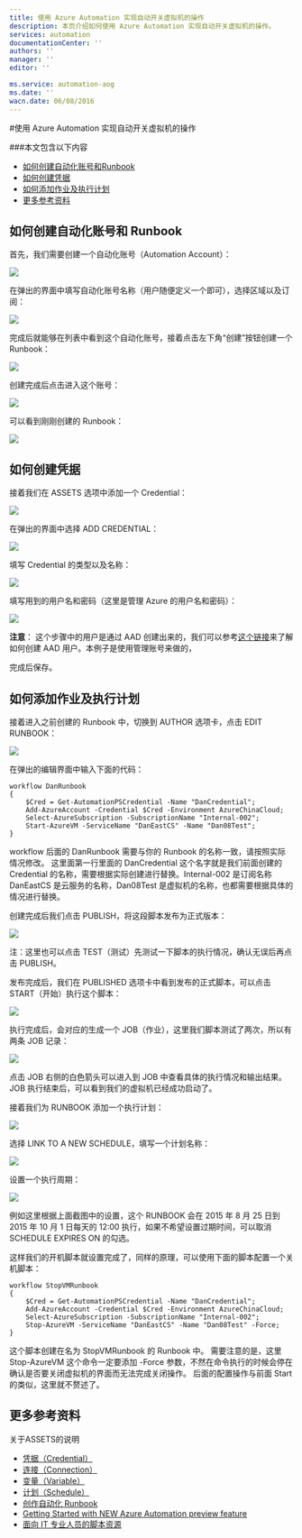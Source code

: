 ```yaml
---
title: 使用 Azure Automation 实现自动开关虚拟机的操作
description: 本页介绍如何使用 Azure Automation 实现自动开关虚拟机的操作。
services: automation
documentationCenter: ''
authors: ''
manager: ''
editor: ''

ms.service: automation-aog
ms.date: ''
wacn.date: 06/08/2016
---
```


#使用 Azure Automation 实现自动开关虚拟机的操作

###本文包含以下内容

- [如何创建自动化账号和Runbook](#create)
- [如何创建凭据](#certification)
- [如何添加作业及执行计划](#scheduler)
- [更多参考资料](#resource)

## <a id="create"></a>如何创建自动化账号和 Runbook

首先，我们需要创建一个自动化账号（Automation Account）：

![](./media/aog-automation-how-to-turn-on-off-vm/create-automation-account.jpg) 

在弹出的界面中填写自动化账号名称（用户随便定义一个即可），选择区域以及订阅：

![](./media/aog-automation-how-to-turn-on-off-vm/create-automation-account-step2.jpg) 

完成后就能够在列表中看到这个自动化账号，接着点击左下角“创建”按钮创建一个 Runbook：

![](./media/aog-automation-how-to-turn-on-off-vm/create-autionmation-runbook.jpg)  

创建完成后点击进入这个账号：

![](./media/aog-automation-how-to-turn-on-off-vm/entry-automation.jpg) 

可以看到刚刚创建的 Runbook：

![](./media/aog-automation-how-to-turn-on-off-vm/runbook-list.jpg) 

## <a id="certification"></a>如何创建凭据

接着我们在 ASSETS 选项中添加一个 Credential：

![](./media/aog-automation-how-to-turn-on-off-vm/create-credential.jpg) 

在弹出的界面中选择 ADD CREDENTIAL：

![](./media/aog-automation-how-to-turn-on-off-vm/select-credential-type.jpg)  

填写 Credential 的类型以及名称：

![](./media/aog-automation-how-to-turn-on-off-vm/define-credential.jpg)  

填写用到的用户名和密码（这里是管理 Azure 的用户名和密码）：

![](./media/aog-automation-how-to-turn-on-off-vm/define-credential-name-password.jpg)

**注意**： 这个步骤中的用户是通过 AAD 创建出来的，我们可以参考[这个链接](./active-directory/active-directory-create-users.md)来了解如何创建 AAD 用户。本例子是使用管理账号来做的， 

完成后保存。

## <a id="scheduler"></a>如何添加作业及执行计划

接着进入之前创建的 Runbook 中，切换到 AUTHOR 选项卡，点击 EDIT RUNBOOK：

![](./media/aog-automation-how-to-turn-on-off-vm/edit-runbook.jpg)   

在弹出的编辑界面中输入下面的代码：

```
workflow DanRunbook
{
    $Cred = Get-AutomationPSCredential -Name "DanCredential"; 
    Add-AzureAccount -Credential $Cred -Environment AzureChinaCloud;
    Select-AzureSubscription -SubscriptionName "Internal-002";    
    Start-AzureVM -ServiceName "DanEastCS" -Name "Dan08Test";
}
```

workflow 后面的 DanRunbook 需要与你的 Runbook 的名称一致，请按照实际情况修改。
这里面第一行里面的 DanCredential 这个名字就是我们前面创建的 Credential 的名称，需要根据实际创建进行替换。Internal-002 是订阅名称 DanEastCS 是云服务的名称，Dan08Test 是虚拟机的名称，也都需要根据具体的情况进行替换。

创建完成后我们点击 PUBLISH，将这段脚本发布为正式版本：

![](./media/aog-automation-how-to-turn-on-off-vm/publish-runbook.jpg)

注：这里也可以点击 TEST（测试）先测试一下脚本的执行情况，确认无误后再点击 PUBLISH。

发布完成后，我们在 PUBLISHED 选项卡中看到发布的正式脚本，可以点击 START（开始）执行这个脚本：

![](./media/aog-automation-how-to-turn-on-off-vm/start-runbook.jpg)

执行完成后，会对应的生成一个 JOB（作业），这里我们脚本测试了两次，所以有两条 JOB 记录：

![](./media/aog-automation-how-to-turn-on-off-vm/runbook-result.jpg)

点击 JOB 右侧的白色箭头可以进入到 JOB 中查看具体的执行情况和输出结果。
JOB 执行结束后，可以看到我们的虚拟机已经成功启动了。

接着我们为 RUNBOOK 添加一个执行计划：

![](./media/aog-automation-how-to-turn-on-off-vm/create-shedule.jpg)

选择 LINK TO A NEW SCHEDULE，填写一个计划名称：

![](./media/aog-automation-how-to-turn-on-off-vm/config-schedule.jpg) 

设置一个执行周期：

![](./media/aog-automation-how-to-turn-on-off-vm/config-shedule-detail.jpg)

例如这里根据上面截图中的设置，这个 RUNBOOK 会在 2015 年 8 月 25 日到 2015 年 10 月 1 日每天的 12:00 执行，如果不希望设置过期时间，可以取消 SCHEDULE EXPIRES ON 的勾选。

这样我们的开机脚本就设置完成了，同样的原理，可以使用下面的脚本配置一个关机脚本：

```
workflow StopVMRunbook
{
    $Cred = Get-AutomationPSCredential -Name "DanCredential"; 
    Add-AzureAccount -Credential $Cred -Environment AzureChinaCloud;
    Select-AzureSubscription -SubscriptionName "Internal-002";	    
    Stop-AzureVM -ServiceName "DanEastCS" -Name "Dan08Test" -Force;
}
```

这个脚本创建在名为 StopVMRunbook 的 Runbook 中。
需要注意的是，这里 Stop-AzureVM 这个命令一定要添加 -Force 参数，不然在命令执行的时候会停在确认是否要关闭虚拟机的界面而无法完成关闭操作。
后面的配置操作与前面 Start 的类似，这里就不赘述了。

## <a id="resource"></a>更多参考资料

关于ASSETS的说明

- [凭据（Credential）](https://technet.microsoft.com/zh-cn/library/dn919926.aspx)
- [连接（Connection）](https://technet.microsoft.com/zh-cn/library/dn919922.aspx)
- [变量（Variable）](https://technet.microsoft.com/zh-cn/library/dn919925.aspx)
- [计划（Schedule）](https://technet.microsoft.com/zh-cn/library/dn919914.aspx)
- [创作自动化 Runbook](https://technet.microsoft.com/zh-cn/library/dn469262.aspx)
- [Getting Started with NEW Azure Automation preview feature](http://blogs.technet.com/b/keithmayer/archive/2014/04/04/step-by-step-getting-started-with-windows-azure-automation.aspx)
- [面向 IT 专业人员的脚本资源](https://gallery.technet.microsoft.com/scriptcenter/site/search?f%5B0%5D.Type=User&f%5B0%5D.Value=SC%20Automation%20Product%20Team&f%5B0%5D.Text=SC%20Automation%20Product%20Team&f%5B1%5D.Type=RootCategory&f%5B1%5D.Value=WindowsAzure&f%5B1%5D.Text=Windows%20Azure)